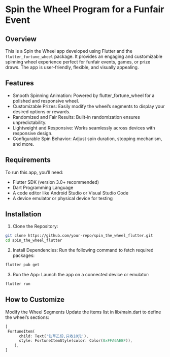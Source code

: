 # Spin the Wheel Program for a Funfair Event

## Overview

This is a Spin the Wheel app developed using Flutter and the `flutter_fortune_wheel` package. It provides an engaging and customizable spinning wheel experience perfect for funfair events, games, or prize draws. The app is user-friendly, flexible, and visually appealing.

## Features

-	Smooth Spinning Animation: Powered by flutter_fortune_wheel for a polished and responsive wheel.
-	Customizable Prizes: Easily modify the wheel’s segments to display your desired options or rewards.
-	Randomized and Fair Results: Built-in randomization ensures unpredictability.
-	Lightweight and Responsive: Works seamlessly across devices with responsive design.
-	Configurable Spin Behavior: Adjust spin duration, stopping mechanism, and more.

## Requirements

To run this app, you’ll need:
-	Flutter SDK (version 3.0+ recommended)
-	Dart Programming Language
-	A code editor like Android Studio or Visual Studio Code
-	A device emulator or physical device for testing

## Installation

1.	Clone the Repository:
```bash
git clone https://github.com/your-repo/spin_the_wheel_flutter.git
cd spin_the_wheel_flutter
```
2.	Install Dependencies:
Run the following command to fetch required packages:
```bash
flutter pub get
```
3. Run the App:
Launch the app on a connected device or emulator:
```bash
flutter run
```
## How to Customize
Modify the Wheel Segments
Update the items list in lib/main.dart to define the wheel’s sections:
```dart
[
 FortuneItem(
      child: Text('仙草乙份,只收10元'),
      style: FortuneItemStyle(color: Color(0xFFA6AEBF)),
    ),
]
```